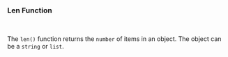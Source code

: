 ### Len Function

<br />

The `len()` function returns the `number` of items in an object. The object can be a `string` or `list`.
